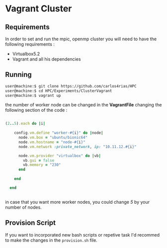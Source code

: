 # Vagrant Cluster

## Requirements 

In order to set and run the mpic, openmp cluster you will need to have the following requirements : 

*  Virtualbox5.2 
*  Vagrant and all his dependencies

## Running 

```sh
user@machine:$ git clone https://github.com/carlos4rias/HPC
user@machine:$ cd HPC/Experiments/ClusterVagrant
user@machine:$ vagrant up
```

the number of worker node can be changed in the **VagrantFile** changing the following section of the code :

```ruby 

(2..5).each do |i|
    
    config.vm.define "worker-#{i}" do |node|
      node.vm.box = "ubuntu/bionic64"
      node.vm.hostname = "node-#{i}"
      node.vm.network :private_network, ip: "10.11.12.#{i}"

      node.vm.provider "virtualbox" do |vb|
        vb.gui = false
        vb.memory = "230"
      end  
      
    end

  end
  
```

in case that you want more worker nodes, you could change _5_ by your number of nodes.


## Provision Script

If you want to incorporated new bash scripts or repetive task  I'd recommed  to make the changes in the `provision.sh` file.
